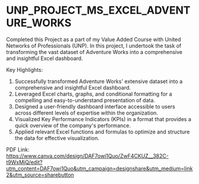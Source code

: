 # UNP_PROJECT_MS_EXCEL_ADVENTURE_WORKS

Completed this Project as a part of my Value Added Course with United Networks of Professionals (UNP).
In this project, I undertook the task of transforming the vast dataset of Adventure Works into a comprehensive and insightful Excel dashboard.

Key Highlights:

1) Successfully transformed Adventure Works' extensive dataset into a comprehensive and insightful Excel dashboard.
2) Leveraged Excel charts, graphs, and conditional formatting for a compelling and easy-to-understand presentation of data.
3) Designed a user-friendly dashboard interface accessible to users across different levels of expertise within the organization.
4) Visualized Key Performance Indicators (KPIs) in a format that provides a quick overview of the company's performance.
5) Applied relevant Excel functions and formulas to optimize and structure the data for effective visualization.

PDF Link: https://www.canva.com/design/DAF7owi1Quo/ZwF4CKUZ__382C-t9WxMjQ/edit?utm_content=DAF7owi1Quo&utm_campaign=designshare&utm_medium=link2&utm_source=sharebutton

